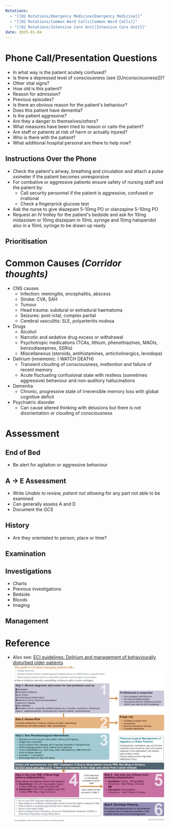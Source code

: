 ```yaml
---
Rotations:
  - "[[02 Rotations/Emergency Medicine|Emergency Medicine]]"
  - "[[02 Rotations/Common Ward Calls|Common Ward Calls]]"
  - "[[02 Rotations/Intensive Care Unit|Intensive Care Unit]]"
date: 2025-01-04
---
```

# Phone Call/Presentation Questions
- In what way is the patient acutely confused?
- Is there a depressed level of consciousness (see [[Unconsciousness]])?
- Other vital signs?
- How old is this patient?
- Reason for admission?
- Previous episodes?
- Is there an obvious reason for the patient's behaviour?
- Does this patient have dementia?
- Is the patient aggressive?
- Are they a danger to themselves/others?
- What measures have been tried to reason or calm the patient?
- Are staff or patients at risk of harm or actually injured?
- Who is there with the patient?
- What additional hospital personal are there to help now?
## Instructions Over the Phone
- Check the patient's airway, breathing and circulation and attach a pulse oximeter if the patient becomes unresponsive
- For combative or aggressive patients ensure safety of nursing staff and the patient by:
	- Call security personnel if the patient is aggressive, confused or irrational
	- Check a fingerprick glucose test
- Ask the nurse to give diazepam 5-10mg PO or olanzapine 5-10mg PO
- Request an IV trolley for the patient's bedside and ask for 10mg midazolam or 10mg diazepam in 10mL syringe and 10mg haloperidol also in a 10mL syringe to be drawn up ready
## Prioritisation

# Common Causes *(Corridor thoughts)*
- CNS causes
	- Infection: meningitis, encephalitis, abscess
	- Stroke: CVA, SAH
	- Tumour
	- Head trauma: subdural or extradural haematoma
	- Seizures: post-ictal, complex partial
	- Cerebral vasculitis: SLE, polyarteritis nodosa
- Drugs
	- Alcohol
	- Narcotic and sedative drug excess or withdrawal
	- Psychotropic medications (TCAs, lithium, phenothiazines, MAOIs, benzodiasepines, SSRIs)
	- Miscellaneous (steroids, antihistamines, anticholinergics, levodopa)
- Delirium (mnemonic: I WATCH DEATH)
	- Transient clouding of consciousness, *inattention* and failure of recent memory
	- Acute fluctuating confusional state with restless (sometimes aggressive) behaviour and non-auditory hallucinations
- Dementia
	- Chronic, progressive state of irreversible memory loss with global cognitive deficit
- Psychiatric disorder
	- Can cause altered thinking with delusions but there is not disorientation or clouding of consciousness
# Assessment
## End of Bed
- Be alert for agitation or aggressive behaviour
## A → E Assessment
- Write *Unable to review, patient not allowing* for any part not able to be examined
- Can generally assess A and D
- Document the GCS
## History
- Are they orientated to person, place or time?
## Examination
## Investigations
- Charts
- Previous investigations
- Bedside
- Bloods
- Imaging
## Management
# Reference
- Also see: [ECI guidelines: Delirium and management of behaviourally disturbed older patients](https://aci.health.nsw.gov.au/networks/eci/clinical/clinical-tools/aged-care/delirium-and-management-of-behaviourally-disturbed-older-patients)
![](Attachments/Pasted%20image%2020241210112733.png)